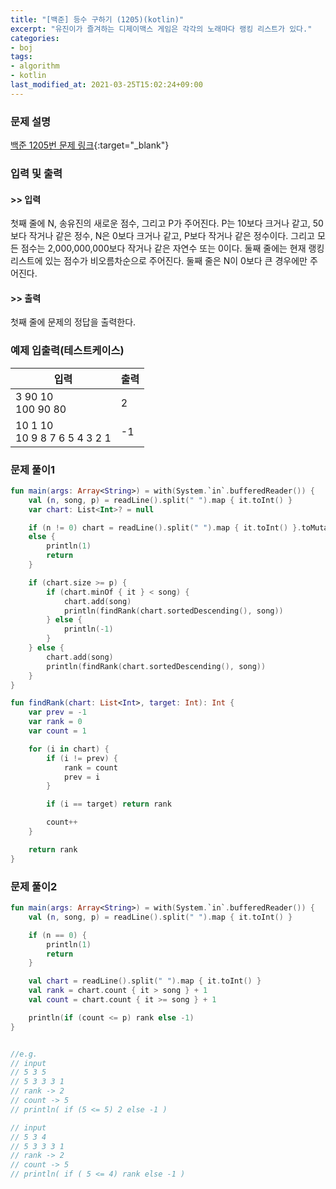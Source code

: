 ```yaml
---
title: "[백준] 등수 구하기 (1205)(kotlin)"
excerpt: "유진이가 즐겨하는 디제이맥스 게임은 각각의 노래마다 랭킹 리스트가 있다."
categories:
- boj
tags:
- algorithm
- kotlin
last_modified_at: 2021-03-25T15:02:24+09:00
---
```



### 문제 설명
[백준 1205번 문제 링크](https://www.acmicpc.net/problem/1205#description){:target="_blank"}




### 입력 및 출력
#### >> 입력
첫째 줄에 N, 송유진의 새로운 점수, 그리고 P가 주어진다. P는 10보다 크거나 같고, 50보다 작거나 같은 정수, N은 0보다 크거나 같고, P보다 작거나 같은 정수이다. 그리고 모든 점수는 2,000,000,000보다 작거나 같은 자연수 또는 0이다. 둘째 줄에는 현재 랭킹 리스트에 있는 점수가 비오름차순으로 주어진다. 둘째 줄은 N이 0보다 큰 경우에만 주어진다.



#### >> 출력
첫째 줄에 문제의 정답을 출력한다.





### 예제 입출력(테스트케이스)


|입력|출력|
|-----|------|
|3 90 10<br>100 90 80|2|
|10 1 10<br>10 9 8 7 6 5 4 3 2 1|\-1|




### 문제 풀이1
```kotlin
fun main(args: Array<String>) = with(System.`in`.bufferedReader()) {
    val (n, song, p) = readLine().split(" ").map { it.toInt() }
    var chart: List<Int>? = null

    if (n != 0) chart = readLine().split(" ").map { it.toInt() }.toMutableList()
    else {
        println(1)
        return
    }

    if (chart.size >= p) {
        if (chart.minOf { it } < song) {
            chart.add(song)
            println(findRank(chart.sortedDescending(), song))
        } else {
            println(-1)
        }
    } else {
        chart.add(song)
        println(findRank(chart.sortedDescending(), song))
    }
}

fun findRank(chart: List<Int>, target: Int): Int {
    var prev = -1
    var rank = 0
    var count = 1

    for (i in chart) {
        if (i != prev) {
            rank = count
            prev = i
        }

        if (i == target) return rank

        count++
    }

    return rank
}
```





### 문제 풀이2
```kotlin
fun main(args: Array<String>) = with(System.`in`.bufferedReader()) {
    val (n, song, p) = readLine().split(" ").map { it.toInt() }

    if (n == 0) {
        println(1)
        return
    }

    val chart = readLine().split(" ").map { it.toInt() }
    val rank = chart.count { it > song } + 1
    val count = chart.count { it >= song } + 1

    println(if (count <= p) rank else -1)
}


//e.g.
// input
// 5 3 5
// 5 3 3 3 1
// rank -> 2
// count -> 5
// println( if (5 <= 5) 2 else -1 )

// input
// 5 3 4
// 5 3 3 3 1
// rank -> 2
// count -> 5
// println( if ( 5 <= 4) rank else -1 )
```